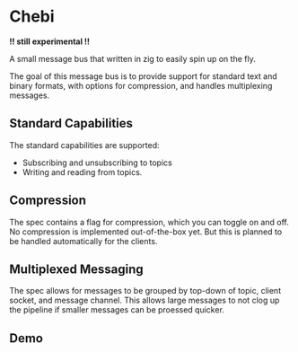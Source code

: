 # Chebi

**!! still experimental !!**

A small message bus that written in zig to easily spin up on the fly.

The goal of this message bus is to provide support for standard text and binary
formats, with options for compression, and handles multiplexing messages.

## Standard Capabilities

The standard capabilities are supported:
- Subscribing and unsubscribing to topics
- Writing and reading from topics.

## Compression

The spec contains a flag for compression, which you can toggle on and off.
No compression is implemented out-of-the-box yet. But this is planned to be handled
automatically for the clients.

## Multiplexed Messaging

The spec allows for messages to be grouped by top-down of topic, client socket, and message channel.
This allows large messages to not clog up the pipeline if smaller messages can be proessed quicker.

## Demo


